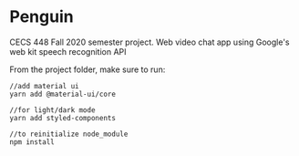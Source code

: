# Penguin
CECS 448 Fall 2020 semester project. Web video chat app using Google's web kit speech recognition API

From the project folder, make sure to run:
```
//add material ui
yarn add @material-ui/core

//for light/dark mode
yarn add styled-components

//to reinitialize node_module
npm install
```

